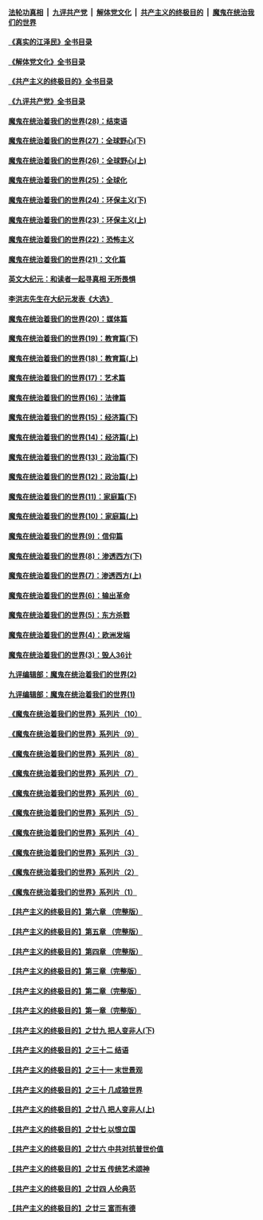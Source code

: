 ####  [法轮功真相](../../../../basic/blob/master/README.md?t=07292301) &nbsp;|&nbsp; [九评共产党](../../../../9ping.md/blob/master/README.md?t=07292301) &nbsp;|&nbsp; [解体党文化](../../../../jtdwh.md/blob/master/README.md?t=07292301)  &nbsp;|&nbsp; [共产主义的终极目的](../../../../gczydzjmd.md/blob/master/README.md?t=07292301) &nbsp;|&nbsp; [魔鬼在统治我们的世界](../../../../mgztzwmdsj.md/blob/master/README.md?t=07292301) 

#### [《真实的江泽民》全书目录](../pages/nsc422/n13721399.md?t=07292301) 

#### [《解体党文化》全书目录](../pages/nsc422/n13721157.md?t=07292301) 

#### [《共产主义的终极目的》全书目录](../pages/nsc422/n13721048.md?t=07292301) 

#### [《九评共产党》全书目录](../pages/nsc422/n13708085.md?t=07292301) 

#### [魔鬼在统治着我们的世界(28)：结束语](../pages/nsc422/n10936246.md?t=07292301) 

#### [魔鬼在统治着我们的世界(27)：全球野心(下)](../pages/nsc422/n10928319.md?t=07292301) 

#### [魔鬼在统治着我们的世界(26)：全球野心(上)](../pages/nsc422/n10900318.md?t=07292301) 

#### [魔鬼在统治着我们的世界(25)：全球化](../pages/nsc422/n10788205.md?t=07292301) 

#### [魔鬼在统治着我们的世界(24)：环保主义(下)](../pages/nsc422/n10695307.md?t=07292301) 

#### [魔鬼在统治着我们的世界(23)：环保主义(上)](../pages/nsc422/n10688613.md?t=07292301) 

#### [魔鬼在统治着我们的世界(22)：恐怖主义](../pages/nsc422/n10614727.md?t=07292301) 

#### [魔鬼在统治着我们的世界(21)：文化篇](../pages/nsc422/n10597706.md?t=07292301) 

#### [英文大纪元：和读者一起寻真相 无所畏惧](../pages/nsc422/n12542027.md?t=07292301) 

#### [李洪志先生在大纪元发表《大选》](../pages/nsc422/n12534746.md?t=07292301) 

#### [魔鬼在统治着我们的世界(20)：媒体篇](../pages/nsc422/n10586579.md?t=07292301) 

#### [魔鬼在统治着我们的世界(19)：教育篇(下)](../pages/nsc422/n10564808.md?t=07292301) 

#### [魔鬼在统治着我们的世界(18)：教育篇(上)](../pages/nsc422/n10526970.md?t=07292301) 

#### [魔鬼在统治着我们的世界(17)：艺术篇](../pages/nsc422/n10499093.md?t=07292301) 

#### [魔鬼在统治着我们的世界(16)：法律篇](../pages/nsc422/n10485969.md?t=07292301) 

#### [魔鬼在统治着我们的世界(15)：经济篇(下)](../pages/nsc422/n10469975.md?t=07292301) 

#### [魔鬼在统治着我们的世界(14)：经济篇(上)](../pages/nsc422/n10457370.md?t=07292301) 

#### [魔鬼在统治着我们的世界(13)：政治篇(下)](../pages/nsc422/n10448270.md?t=07292301) 

#### [魔鬼在统治着我们的世界(12)：政治篇(上)](../pages/nsc422/n10444576.md?t=07292301) 

#### [魔鬼在统治着我们的世界(11)：家庭篇(下)](../pages/nsc422/n10440961.md?t=07292301) 

#### [魔鬼在统治着我们的世界(10)：家庭篇(上)](../pages/nsc422/n10435448.md?t=07292301) 

#### [魔鬼在统治着我们的世界(9)：信仰篇](../pages/nsc422/n10432159.md?t=07292301) 

#### [魔鬼在统治着我们的世界(8)：渗透西方(下)](../pages/nsc422/n10429603.md?t=07292301) 

#### [魔鬼在统治着我们的世界(7)：渗透西方(上)](../pages/nsc422/n10426013.md?t=07292301) 

#### [魔鬼在统治着我们的世界(6)：输出革命](../pages/nsc422/n10421536.md?t=07292301) 

#### [魔鬼在统治着我们的世界(5)：东方杀戮](../pages/nsc422/n10417707.md?t=07292301) 

#### [魔鬼在统治着我们的世界(4)：欧洲发端](../pages/nsc422/n10414890.md?t=07292301) 

#### [魔鬼在统治着我们的世界(3)：毁人36计](../pages/nsc422/n10411583.md?t=07292301) 

#### [九评编辑部：魔鬼在统治着我们的世界(2)](../pages/nsc422/n10410036.md?t=07292301) 

#### [九评编辑部：魔鬼在统治着我们的世界(1)](../pages/nsc422/n10406825.md?t=07292301) 

#### [《魔鬼在统治着我们的世界》系列片（10）](../pages/nsc422/n12292670.md?t=07292301) 

#### [《魔鬼在统治着我们的世界》系列片（9）](../pages/nsc422/n12290859.md?t=07292301) 

#### [《魔鬼在统治着我们的世界》系列片（8）](../pages/nsc422/n12287445.md?t=07292301) 

#### [《魔鬼在统治着我们的世界》系列片（7）](../pages/nsc422/n12283425.md?t=07292301) 

#### [《魔鬼在统治着我们的世界》系列片（6）](../pages/nsc422/n12282314.md?t=07292301) 

#### [《魔鬼在统治着我们的世界》系列片（5）](../pages/nsc422/n12281419.md?t=07292301) 

#### [《魔鬼在统治着我们的世界》系列片（4）](../pages/nsc422/n12274024.md?t=07292301) 

#### [《魔鬼在统治着我们的世界》系列片（3）](../pages/nsc422/n12271322.md?t=07292301) 

#### [《魔鬼在统治着我们的世界》系列片（2）](../pages/nsc422/n12269049.md?t=07292301) 

#### [《魔鬼在统治着我们的世界》系列片（1）](../pages/nsc422/n12267575.md?t=07292301) 

#### [【共产主义的终极目的】第六章 （完整版）](../pages/nsc422/n11428913.md?t=07292301) 

#### [【共产主义的终极目的】第五章 （完整版）](../pages/nsc422/n11428912.md?t=07292301) 

#### [【共产主义的终极目的】第四章 （完整版）](../pages/nsc422/n11428907.md?t=07292301) 

#### [【共产主义的终极目的】第三章（完整版）](../pages/nsc422/n11428848.md?t=07292301) 

#### [【共产主义的终极目的】第二章（完整版）](../pages/nsc422/n11428831.md?t=07292301) 

#### [【共产主义的终极目的】第一章（完整版）](../pages/nsc422/n11417651.md?t=07292301) 

#### [【共产主义的终极目的】之廿九 把人变非人(下)](../pages/nsc422/n11344140.md?t=07292301) 

#### [【共产主义的终极目的】之三十二 结语](../pages/nsc422/n11360535.md?t=07292301) 

#### [【共产主义的终极目的】之三十一 末世景观](../pages/nsc422/n11351129.md?t=07292301) 

#### [【共产主义的终极目的】之三十 几成狼世界](../pages/nsc422/n11348280.md?t=07292301) 

#### [【共产主义的终极目的】之廿八 把人变非人(上)](../pages/nsc422/n11340492.md?t=07292301) 

#### [【共产主义的终极目的】之廿七 以恨立国](../pages/nsc422/n11336944.md?t=07292301) 

#### [【共产主义的终极目的】之廿六 中共对抗普世价值](../pages/nsc422/n11324785.md?t=07292301) 

#### [【共产主义的终极目的】之廿五 传统艺术颂神](../pages/nsc422/n11296396.md?t=07292301) 

#### [【共产主义的终极目的】之廿四 人伦典范](../pages/nsc422/n11296397.md?t=07292301) 

#### [【共产主义的终极目的】之廿三 富而有德](../pages/nsc422/n11283598.md?t=07292301) 

